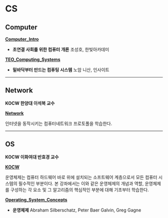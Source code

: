 # CS 

## Computer

[**Computer_Intro**](https://github.com/hyunjung20222/TIL/tree/main/CS/Computing%20Systems/Computer_Intro)

* **초연결 사회를 위한 컴퓨터 개론** 조성호, 한빛아카데미

**[TEO_Computing_Systems](https://github.com/hyunjung20222/TIL/tree/main/CS/Computing%20Systems/TEO_Computing_Systems)**

* **밑바닥부터 만드는 컴퓨팅 시스템** 노암 니산, 인사이트



---

## Network

**KOCW 한양대 이석복 교수**

[**Network**](https://github.com/hyunjung20222/TIL/tree/main/CS/Network/etc)

인터넷을 동작시키는 컴퓨터네트워크 프로토폴을 학습한다.



---

## OS

**KOCW 이화여대 반효경 교수**

[**KOCW**](https://github.com/hyunjung20222/TIL/tree/main/CS/OS/KOCW)

운영체제는 컴퓨터 하드웨어 바로 위에 설치되는 소프트웨어 계층으로서 모든 컴퓨터 시스템의 필수적인 부분이다. 본 강좌에서는 이와 같은 운영체제의 개념과 역할, 운영체제를 구성하는 각 요소 및 그 알고리즘의 핵심적인 부분에 대해 기초부터 학습한다.

**[Operating_System_Concepts](https://github.com/hyunjung20222/TIL/tree/main/CS/OS/Operating_System_Concepts)**

* **운영체제** Abraham Silberschatz, Peter Baer Galvin, Greg Gagne